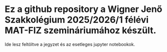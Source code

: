 # Ez a github repository a Wigner Jenő Szakkolégium 2025/2026/1 félévi MAT-FIZ szemináriumához készült.

Ide lesz feltöltve a jegyzet és az esetleges jupyter notebookok.
